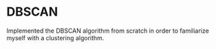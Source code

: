 # DBSCAN
Implemented the DBSCAN algorithm from scratch in order to familiarize myself with a clustering algorithm. 
